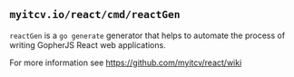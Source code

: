 ## `myitcv.io/react/cmd/reactGen`

`reactGen` is a `go generate` generator that helps to automate the process of
writing GopherJS React web applications.

For more information see https://github.com/myitcv/react/wiki
